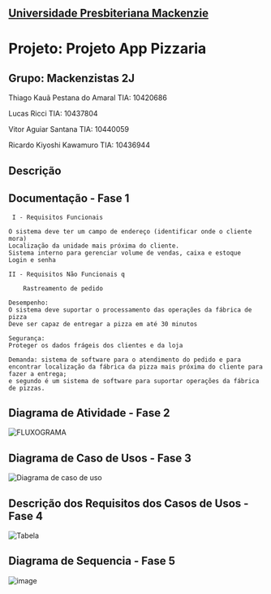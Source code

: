 <h2><a href= "https://www.mackenzie.br">Universidade Presbiteriana Mackenzie</a></h2>

# Projeto: Projeto App Pizzaria

## Grupo: Mackenzistas 2J

Thiago Kauã Pestana do Amaral TIA: 10420686

Lucas Ricci TIA: 10437804

Vitor Aguiar Santana TIA: 10440059

Ricardo Kiyoshi Kawamuro TIA: 10436944

## Descrição



## Documentação - Fase 1

```
 I - Requisitos Funcionais 

O sistema deve ter um campo de endereço (identificar onde o cliente mora)
Localização da unidade mais próxima do cliente.
Sistema interno para gerenciar volume de vendas, caixa e estoque
Login e senha

II - Requisitos Não Funcionais q
	
	Rastreamento de pedido

Desempenho:
O sistema deve suportar o processamento das operações da fábrica de pizza
Deve ser capaz de entregar a pizza em até 30 minutos

Segurança:
Proteger os dados frágeis dos clientes e da loja

Demanda: sistema de software para o atendimento do pedido e para encontrar localização da fábrica da pizza mais próxima do cliente para fazer a entrega; 
e segundo é um sistema de software para suportar operações da fábrica de pizzas.
```

## Diagrama de Atividade - Fase 2

![FLUXOGRAMA](https://github.com/user-attachments/assets/a3ea2ee8-e2b3-4f00-a0d9-541da5491e2c)

## Diagrama de Caso de Usos - Fase 3

![Diagrama de caso de uso](https://github.com/user-attachments/assets/acd46156-5197-45d8-b1b2-da2d925b4770)

## Descrição dos Requisitos dos Casos de Usos - Fase 4

![Tabela](https://github.com/user-attachments/assets/d6734896-3816-4e70-812e-242b597e8d5b)

## Diagrama de Sequencia - Fase 5

![image](https://github.com/user-attachments/assets/b063824d-62f3-4864-acd7-287d11e332c7)
